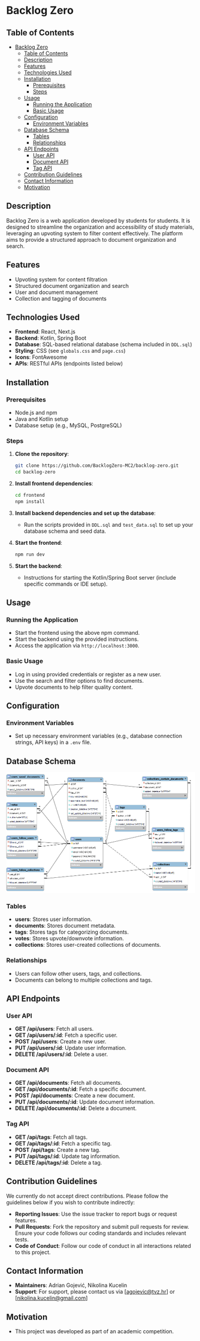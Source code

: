 # Backlog Zero

## Table of Contents
- [Backlog Zero](#backlog-zero)
  - [Table of Contents](#table-of-contents)
  - [Description](#description)
  - [Features](#features)
  - [Technologies Used](#technologies-used)
  - [Installation](#installation)
    - [Prerequisites](#prerequisites)
    - [Steps](#steps)
  - [Usage](#usage)
    - [Running the Application](#running-the-application)
    - [Basic Usage](#basic-usage)
  - [Configuration](#configuration)
    - [Environment Variables](#environment-variables)
  - [Database Schema](#database-schema)
    - [Tables](#tables)
    - [Relationships](#relationships)
  - [API Endpoints](#api-endpoints)
    - [User API](#user-api)
    - [Document API](#document-api)
    - [Tag API](#tag-api)
  - [Contribution Guidelines](#contribution-guidelines)
  - [Contact Information](#contact-information)
  - [Motivation](#motivation)

## Description
Backlog Zero is a web application developed by students for students. It is designed to streamline the organization and accessibility of study materials, leveraging an upvoting system to filter content effectively. The platform aims to provide a structured approach to document organization and search.

## Features
- Upvoting system for content filtration
- Structured document organization and search
- User and document management
- Collection and tagging of documents

## Technologies Used
- **Frontend**: React, Next.js
- **Backend**: Kotlin, Spring Boot
- **Database**: SQL-based relational database (schema included in `DDL.sql`)
- **Styling**: CSS (see `globals.css` and `page.css`)
- **Icons**: FontAwesome
- **APIs**: RESTful APIs (endpoints listed below)

## Installation
### Prerequisites
- Node.js and npm
- Java and Kotlin setup
- Database setup (e.g., MySQL, PostgreSQL)

### Steps
1. **Clone the repository**:
    ```sh
    git clone https://github.com/BacklogZero-MC2/backlog-zero.git
    cd backlog-zero
    ```

2. **Install frontend dependencies**:
    ```sh
    cd frontend
    npm install
    ```

3. **Install backend dependencies and set up the database**:
    - Run the scripts provided in `DDL.sql` and `test_data.sql` to set up your database schema and seed data.

4. **Start the frontend**:
    ```sh
    npm run dev
    ```

5. **Start the backend**:
    - Instructions for starting the Kotlin/Spring Boot server (include specific commands or IDE setup).

## Usage
### Running the Application
- Start the frontend using the above npm command.
- Start the backend using the provided instructions.
- Access the application via `http://localhost:3000`.

### Basic Usage
- Log in using provided credentials or register as a new user.
- Use the search and filter options to find documents.
- Upvote documents to help filter quality content.
  
## Configuration
### Environment Variables
- Set up necessary environment variables (e.g., database connection strings, API keys) in a `.env` file.

## Database Schema
![Database Schema](EER.png)

### Tables
- **users**: Stores user information.
- **documents**: Stores document metadata.
- **tags**: Stores tags for categorizing documents.
- **votes**: Stores upvote/downvote information.
- **collections**: Stores user-created collections of documents.

### Relationships
- Users can follow other users, tags, and collections.
- Documents can belong to multiple collections and tags.

## API Endpoints
### User API
- **GET /api/users**: Fetch all users.
- **GET /api/users/:id**: Fetch a specific user.
- **POST /api/users**: Create a new user.
- **PUT /api/users/:id**: Update user information.
- **DELETE /api/users/:id**: Delete a user.

### Document API
- **GET /api/documents**: Fetch all documents.
- **GET /api/documents/:id**: Fetch a specific document.
- **POST /api/documents**: Create a new document.
- **PUT /api/documents/:id**: Update document information.
- **DELETE /api/documents/:id**: Delete a document.

### Tag API
- **GET /api/tags**: Fetch all tags.
- **GET /api/tags/:id**: Fetch a specific tag.
- **POST /api/tags**: Create a new tag.
- **PUT /api/tags/:id**: Update tag information.
- **DELETE /api/tags/:id**: Delete a tag.

## Contribution Guidelines
We currently do not accept direct contributions. Please follow the guidelines below if you wish to contribute indirectly:
- **Reporting Issues**: Use the issue tracker to report bugs or request features.
- **Pull Requests**: Fork the repository and submit pull requests for review. Ensure your code follows our coding standards and includes relevant tests.
- **Code of Conduct**: Follow our code of conduct in all interactions related to this project.

## Contact Information
- **Maintainers**: Adrian Gojević, Nikolina Kucelin
- **Support**: For support, please contact us via [agojevic@tvz.hr] or [nikolina.kucelin@gmail.com]

## Motivation
- This project was developed as part of an academic competition.
